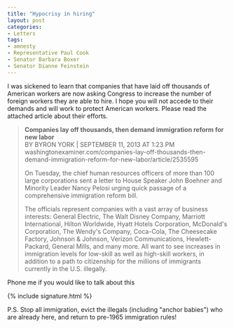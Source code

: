 ```yaml
---
title: "Hypocrisy in hiring"
layout: post
categories:
- Letters
tags:
- amnesty
- Representative Paul Cook
- Senator Barbara Boxer
- Senator Dianne Feinstein
---
```


I was sickened to learn that companies that have laid off thousands of American workers are now asking Congress to increase the number of foreign workers they are able to hire. I hope you will not accede to their demands and will work to protect American workers. Please read the attached article about their efforts.

> **Companies lay off thousands, then demand immigration reform for new labor**  
> BY BYRON YORK | SEPTEMBER 11, 2013 AT 1:23 PM  
> washingtonexaminer.com/companies-lay-off-thousands-then-demand-immigration-reform-for-new-labor/article/2535595
> 
> On Tuesday, the chief human resources officers of more than 100 large corporations sent a letter to House Speaker John Boehner and Minority Leader Nancy Pelosi urging quick passage of a comprehensive immigration reform bill.
> 
> The officials represent companies with a vast array of business interests: General Electric, The Walt Disney Company, Marriott International, Hilton Worldwide, Hyatt Hotels Corporation, McDonald's Corporation, The Wendy's Company, Coca-Cola, The Cheesecake Factory, Johnson &amp; Johnson, Verizon Communications, Hewlett-Packard, General Mills, and many more. All want to see increases in immigration levels for low-skill as well as high-skill workers, in addition to a path to citizenship for the millions of immigrants currently in the U.S. illegally.

Phone me if you would like to talk about this

{% include signature.html %}

P.S. Stop all immigration, evict the illegals (including "anchor babies") who are already here, and return to pre-1965 immigration rules!
